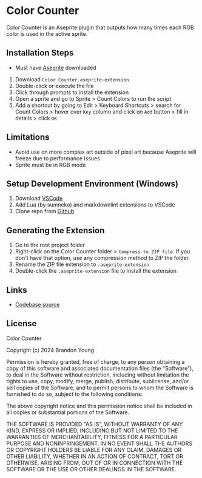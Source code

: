 # Color Counter

Color Counter is an Aseprite plugin that outputs how many times each RGB color is used in the active sprite.

## Installation Steps

- Must have [Aseprite](https://www.aseprite.org/) downloaded

1. Download `Color Counter.aseprite-extension`
1. Double-click or execute the file
1. Click through prompts to install the extension
1. Open a sprite and go to Sprite > Count Colors to run the script
1. Add a shortcut by going to Edit > Keyboard Shortcuts > search for Count Colors > hover over `Key` column and click on `Add` button > fill in details > click `OK`

## Limitations

- Avoid use on more complex art outside of pixel art because Aseprite will freeze due to performance issues
- Sprite must be in RGB mode

## Setup Development Environment (Windows)

1. Download [VSCode](https://code.visualstudio.com/download)
1. Add Lua (by sumneko) and markdownlint extensions to VSCode
1. Clone repo from [Github](https://github.com/bjyoung/Color-Counter)

## Generating the Extension

1. Go to the root project folder
1. Right-click on the Color Counter folder > `Compress to ZIP file`. If you don't have that option, use any compression method to ZIP the folder.
1. Rename the ZIP file extension to `.aseprite-extension`
1. Double-click the `.aseprite-extension` file to install the extension

## Links

- [Codebase source](https://github.com/bjyoung/Color-Counter)

## License

Color Counter

Copyright (c) 2024 Brandon Young

Permission is hereby granted, free of charge, to any person obtaining a copy
of this software and associated documentation files (the "Software"), to deal
in the Software without restriction, including without limitation the rights
to use, copy, modify, merge, publish, distribute, sublicense, and/or sell
copies of the Software, and to permit persons to whom the Software is
furnished to do so, subject to the following conditions:

The above copyright notice and this permission notice shall be included in all
copies or substantial portions of the Software.

THE SOFTWARE IS PROVIDED "AS IS", WITHOUT WARRANTY OF ANY KIND, EXPRESS OR
IMPLIED, INCLUDING BUT NOT LIMITED TO THE WARRANTIES OF MERCHANTABILITY,
FITNESS FOR A PARTICULAR PURPOSE AND NONINFRINGEMENT. IN NO EVENT SHALL THE
AUTHORS OR COPYRIGHT HOLDERS BE LIABLE FOR ANY CLAIM, DAMAGES OR OTHER
LIABILITY, WHETHER IN AN ACTION OF CONTRACT, TORT OR OTHERWISE, ARISING FROM,
OUT OF OR IN CONNECTION WITH THE SOFTWARE OR THE USE OR OTHER DEALINGS IN THE
SOFTWARE.
